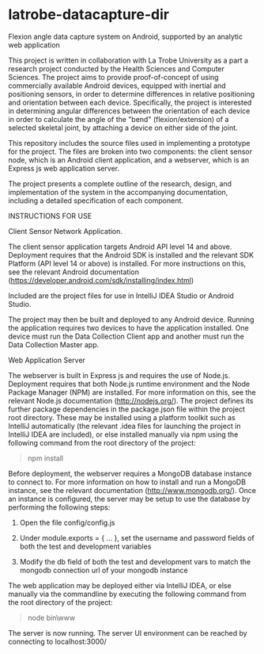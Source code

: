 latrobe-datacapture-dir
=======================

Flexion angle data capture system on Android, supported by an analytic web application

This project is written in collaboration with La Trobe University as a part a research project conducted by the Health Sciences and Computer Sciences. The project aims to provide proof-of-concept of using commercially available Android devices, equipped with inertial and positioning sensors, in order to determine differences in relative positioning and orientation between each device. Specifically, the project is interested in determining angular differences between the orientation of each device in order to calculate the angle of the "bend" (flexion/extension) of a selected skeletal joint, by attaching a device on either side of the joint.

This repository includes the source files used in implementing a prototype for the project. The files are broken into two components: the client sensor node, which is an Android client application, and a webserver, which is an Express js web application server.

The project presents a complete outline of the research, design, and implementation of the system in the accompanying documentation, including a detailed specification of each component.

INSTRUCTIONS FOR USE

Client Sensor Network Application.

The client sensor application targets Android API level 14 and above. Deployment requires that the Android SDK is installed and the relevant SDK Platform (API level 14 or above) is installed. For more instructions on this, see the relevant Android documentation (https://developer.android.com/sdk/installing/index.html)

Included are the project files for use in IntelliJ IDEA Studio or Android Studio.

The project may then be built and deployed to any Android device. Running the application requires two devices to have the application installed. One device must run the Data Collection Client app and another must run the Data Collection Master app.

Web Application Server

The webserver is built in Express js and requires the use of Node.js. Deployment requires that both Node.js runtime environment and the Node Package Manager (NPM) are installed. For more information on this, see the relevant Node.js documentation (http://nodejs.org/). The project defines its further package dependencies in the package.json file within the project root directory. These may be installed using a platform toolkit such as IntelliJ automatically (the relevant .idea files for launching the project in IntelliJ IDEA are included), or else installed manually via npm using the following command from the root directory of the project:
> npm install

Before deployment, the webserver requires a MongoDB database instance to connect to. For more information on how to install and run a MongoDB instance, see the relevant documentation (http://www.mongodb.org/). Once an instance is configured, the server may be setup to use the database by performing the following steps:

1. Open the file config/config.js

2. Under module.exports = { ... }, set the username and password fields of both the test and development variables

3. Modify the db field of both the test and development vars to match the mongodb connection url of your mongodb instance

The web application may be deployed either via IntelliJ IDEA, or else manually via the commandline by executing the following command from the root directory of the project:
> node bin\www

The server is now running. The server UI environment can be reached by connecting to localhost:3000/
